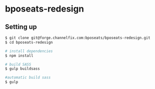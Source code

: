 # bposeats-redesign

## Setting up

```bash
$ git clone git@forge.channelfix.com:bposeats/bposeats-redesign.git
$ cd bposeats-redesign

# install dependencies
$ npm install

# build SASS
$ gulp buildsass

#automatic build sass
$ gulp